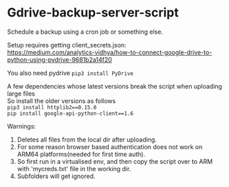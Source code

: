 # Gdrive-backup-server-script  
Schedule a backup using a cron job or something else.  

Setup requires getting client_secrets.json:  
https://medium.com/analytics-vidhya/how-to-connect-google-drive-to-python-using-pydrive-9681b2a14f20   

You also need pydrive `pip3 install PyDrive`  
  
A few dependencies whose latest versions break the script when uploading large files  
So install the older versions as follows  
`pip3 install httplib2==0.15.0`  
`pip install google-api-python-client==1.6`

Warnings:  
1. Deletes all files from the local dir after uploading.  
2. For some reason browser based authentication does not work on ARM64 platforms(needed for first time auth).    
3. So first run in a virtualised env, and then copy the script over to ARM with 'mycreds.txt' file in the working dir.  
4. Subfolders will get ignored.
